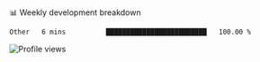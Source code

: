 
📊 Weekly development breakdown
<!--START_SECTION:waka-->

```txt
Other   6 mins          █████████████████████████   100.00 %
```

<!--END_SECTION:waka-->

<img src="https://gpvc.arturio.dev/iqbalfasri" alt="Profile views"/>
